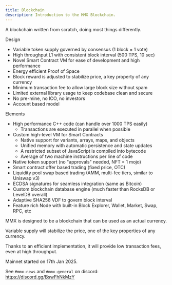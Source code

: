 ```yaml
---
title: Blockchain
description: Introduction to the MMX Blockchain.
---
```

A blockchain written from scratch, doing most things differently.

Design
- Variable token supply governed by consensus (1 block = 1 vote)
- High throughput L1 with consistent block interval (500 TPS, 10 sec)
- Novel Smart Contract VM for ease of development and high performance
- Energy efficient Proof of Space
- Block reward is adjusted to stabilize price, a key property of any currency
- Minimum transaction fee to allow large block size without spam
- Limited external library usage to keep codebase clean and secure
- No pre-mine, no ICO, no investors
- Account based model

Elements
- High performance C++ code (can handle over 1000 TPS easily)
  - Transactions are executed in parallel when possible
- Custom high-level VM for Smart Contracts
  - Native support for variants, arrays, maps, and objects
  - Unified memory with automatic persistence and state updates
  - A restricted subset of JavaScript is compiled into bytecode
  - Average of two machine instructions per line of code
- Native token support (no "approvals" needed, NFT = 1 mojo)
- Smart contract offer based trading (fixed price, OTC)
- Liquidity pool swap based trading (AMM, multi-fee tiers, similar to Uniswap v3)
- ECDSA signatures for seamless integration (same as Bitcoin)
- Custom blockchain database engine (much faster than RocksDB or LevelDB overall)
- Adaptive SHA256 VDF to govern block interval
- Feature rich Node with built-in Block Explorer, Wallet, Market, Swap, RPC, etc

MMX is designed to be a blockchain that can be used as an actual currency.

Variable supply will stabilize the price, one of the key properties of any currency.

Thanks to an efficient implementation, it will provide low transaction fees, even at high throughput.

Mainnet started on 17th Jan 2025.

See `#mmx-news` and `#mmx-general` on discord: https://discord.gg/BswFhNkMzY